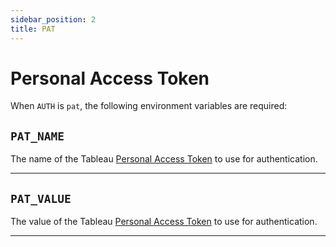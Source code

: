 ```yaml
---
sidebar_position: 2
title: PAT
---
```


# Personal Access Token

When `AUTH` is `pat`, the following environment variables are required:

## `PAT_NAME`

The name of the Tableau [Personal Access Token][pat] to use for authentication.

<hr />

## `PAT_VALUE`

The value of the Tableau [Personal Access Token][pat] to use for authentication.

<hr />

[pat]: https://help.tableau.com/current/server/en-us/security_personal_access_tokens.htm
